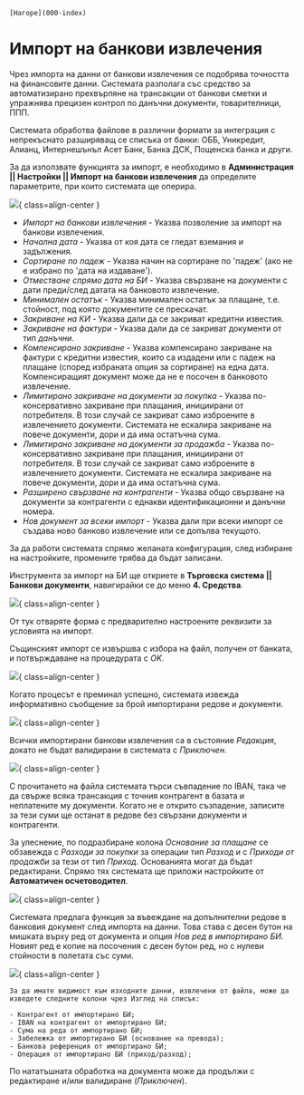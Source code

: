 ```{only} html
[Нагоре](000-index)
```

# Импорт на банкови извлечения

Чрез импорта на данни от банкови извлечения се подобрява точността на финансовите данни. Системата разполага със средство за автоматизирано прехвърляне на трансакции от банкови сметки и упражнява прецизен контрол по данъчни документи, товарителници, ППП.  

Системата обработва файлове в различни формати за интеграция с непрекъснато разширяващ се списъка от банки: ОББ, Уникредит, Алианц, Интернешънъл Асет Банк, Банка ДСК, Пощенска банка и други. 

За да използвате функцията за импорт, е необходимо в **Администрация || Настройки || Импорт на банкови извлечения** да определите параметрите, при които системата ще оперира.   

![](20241121-bank-statement-import1.png){ class=align-center }

- *Импорт на банкови извлечения* - Указва позволение за импорт на банкови извлечения.  
- *Начална дата* - Указва от коя дата се гледат вземания и задължения.  
- *Сортиране по падеж* - Указва начин на сортиране по 'падеж' (ако не е избрано по 'дата на издаване').  
- *Отместване спрямо дата на БИ* - Указва свързване на документи с дати преди/след датата на банковото извлечение.  
- *Минимален остатък* - Указва минимален остатък за плащане, т.е. стойност, под която документите се прескачат.  
- *Закриване на КИ* - Указва дали да се закриват кредитни известия.  
- *Закриване на фактури* - Указва дали да се закриват документи от тип *данъчни*.  
- *Компенсирано закриване* - Указва компенсирано закриване на фактури с кредитни известия, които са издадени или с падеж на плащане (според избраната опция за сортиране) на една дата. Компенсиращият документ може да не е посочен в банковото извлечение.  
- *Лимитирано закриване на документи за покупка* - Указва по-консервативно закриване при плащания, инициирани от потребителя. В този случай се закриват само изброените в извлечението документи. Системата не ескалира закриване на повече документи, дори и да има остатъчна сума.  
- *Лимитирано закриване на документи за продажба* - Указва по-консервативно закриване при плащания, инициирани от потребителя. В този случай се закриват само изброените в извлечението документи. Системата не ескалира закриване на повече документи, дори и да има остатъчна сума.  
- *Разширено свързване на контрагенти* - Указва общо свързване на документи за контрагенти с еднакви идентификационни и данъчни номера.  
- *Нов документ за всеки импорт* - Указва дали при всеки импорт се създава ново банково извлечение или се допълва текущото.  

За да работи системата спрямо желаната конфигурация, след избиране на настройките, промените трябва да бъдат записани.  

Инструмента за импорт на БИ ще откриете в **Търговска система || Банкови документи**, навигирайки се до меню **4. Средства**.  

![](20241121-bank-statement-import2.png){ class=align-center }

От тук отваряте форма с предварително настроените реквизити за условията на импорт.  

Същинският импорт се извършва с избора на файл, получен от банката, и потвърждаване на процедурата с *OK*.  

![](20241121-bank-statement-import3.png){ class=align-center }

Когато процесът е преминал успешно, системата извежда информативно съобщение за брой импортирани редове и документи.  

![](20241121-bank-statement-import4.png){ class=align-center }

Всички импортирани банкови извлечения са в състояние *Редакция*, докато не бъдат валидирани в системата с *Приключен*.  
 
![](20241121-bank-statement-import5.png){ class=align-center }

С прочитането на файла системата търси съвпадение по IBAN, така че да свърже всяка трансакция с точния контрагент в базата и неплатените му документи. Когато не е открито съзпадение, записите за тези суми ще останат в редове без свързани документи и контрагенти. 

За улеснение, по подразбиране колона *Основание за плащане* се обзавежда с *Разходи за покупки* за операции тип *Разход* и с *Приходи от продажби* за тези от тип *Приход*. Основанията могат да бъдат редактирани. Спрямо тях системата ще приложи настройките от **Автоматичен осчетоводител**.   

![](20241121-bank-statement-import6.png){ class=align-center }

Системата предлага функция за въвеждане на допълнителни редове в банковия документ след импорта на данни. Това става с десен бутон на мишката върху ред от документа и опция *Нов ред в импортирано БИ*. Новият ред е копие на посочения с десен бутон ред, но с нулеви стойности в полетата със суми.  

![](20241121-bank-statement-import7.png){ class=align-center }

```{Tip}
За да имате видимост към изходните данни, извлечени от файла, може да изведете следните колони чрез Изглед на списък:  

- Контрагент от импортирано БИ;  
- IBAN на контрагент от импортирано БИ;  
- Сума на реда от импортирано БИ;  
- Забележка от импортирано БИ (основание на превода);  
- Банкова референция от импортирано БИ;  
- Операция от импортирано БИ (приход/разход);  
```
По нататъшната обработка на документа може да продължи с редактиране и/или валидиране (*Приключен*).    
